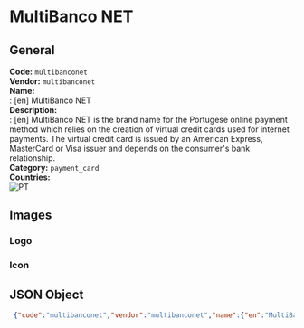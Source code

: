 # MultiBanco NET 
## General 
**Code:** `multibanconet`  
**Vendor:** `multibanconet`  
**Name:**  
:	[en] MultiBanco NET  
**Description:**  
: [en] MultiBanco NET is the brand name for the Portugese online payment method which relies on the creation of virtual credit cards used for internet payments. The virtual credit card is issued by an American Express, MasterCard or Visa issuer and depends on the consumer's bank relationship.  
**Category:** `payment_card`  
**Countries:**  
![PT](https://cdnjs.cloudflare.com/ajax/libs/flag-icon-css/3.3.0/flags/4x3/PT.svg#w24)  
 
## Images 
### Logo 
### Icon 
## JSON Object 
```json
 {"code":"multibanconet","vendor":"multibanconet","name":{"en":"MultiBanco NET"},"description":{"en":"MultiBanco NET is the brand name for the Portugese online payment method which relies on the creation of virtual credit cards used for internet payments. The virtual credit card is issued by an American Express, MasterCard or Visa issuer and depends on the consumer's bank relationship."},"countries":["PT"],"category":"payment_card"}```  
